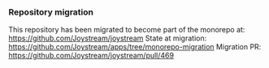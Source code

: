 ### Repository migration

This repository has been migrated to become part of the monorepo at: https://github.com/Joystream/joystream
State at migration: https://github.com/Joystream/apps/tree/monorepo-migration
Migration PR: https://github.com/Joystream/joystream/pull/469

